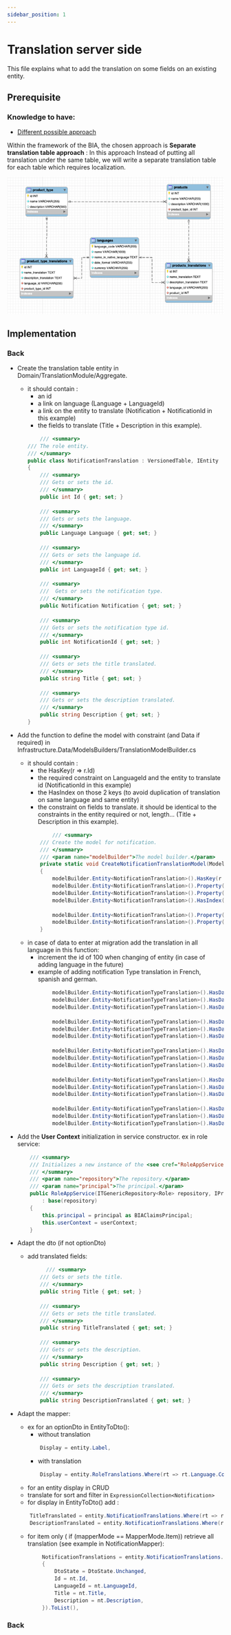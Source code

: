 ```yaml
---
sidebar_position: 1
---
```


# Translation server side
This file explains what to add the translation on some fields on an existing entity.

## Prerequisite

### Knowledge to have:
* [Different possible approach](https://medium.com/walkin/database-internationalization-i18n-localization-l10n-design-patterns-94ff372375c6)

Within the framework of the BIA, the chosen approach is **Separate translation table approach** : 
In this approach Instead of putting all translation under the same table, we will write a separate translation table for each table which requires localization.

![Database Internationalization](../Images/DatabaseInternationnalization.png)

## Implementation

### Back
* Create the translation table entity in Domain/TranslationModule/Aggregate. 
  * it should contain :
    * an id
    * a link on language (Language + LanguageId)
    * a link on the entity to translate (Notification + NotificationId in this example)
    * the fields to translate (Title + Description in this example).
    ``` csharp
        /// <summary>
    /// The role entity.
    /// </summary>
    public class NotificationTranslation : VersionedTable, IEntity
    {
        /// <summary>
        /// Gets or sets the id.
        /// </summary>
        public int Id { get; set; }

        /// <summary>
        /// Gets or sets the language.
        /// </summary>
        public Language Language { get; set; }

        /// <summary>
        /// Gets or sets the language id.
        /// </summary>
        public int LanguageId { get; set; }

        /// <summary>
        ///  Gets or sets the notification type.
        /// </summary>
        public Notification Notification { get; set; }

        /// <summary>
        /// Gets or sets the notification type id.
        /// </summary>
        public int NotificationId { get; set; }

        /// <summary>
        /// Gets or sets the title translated.
        /// </summary>
        public string Title { get; set; }

        /// <summary>
        /// Gets or sets the description translated.
        /// </summary>
        public string Description { get; set; }
    }
    ```
* Add the function to define the model with constraint (and Data if required) in Infrastructure.Data/ModelsBuilders/TranslationModelBuilder.cs
  * it should contain :
    * the HasKey(r => r.Id)
    * the required constraint on LanguageId and the entity to translate id (NotificationId  in this example)
    * the HasIndex on those 2 keys (to avoid duplication of translation on same language and same entity)
    * the constraint on fields to translate. it should be identical to the constraints in the entity required or not, length... (Title + Description in this example).
    ``` csharp
            /// <summary>
        /// Create the model for notification.
        /// </summary>
        /// <param name="modelBuilder">The model builder.</param>
        private static void CreateNotificationTranslationModel(ModelBuilder modelBuilder)
        {
            modelBuilder.Entity<NotificationTranslation>().HasKey(r => r.Id);
            modelBuilder.Entity<NotificationTranslation>().Property(r => r.NotificationId).IsRequired();
            modelBuilder.Entity<NotificationTranslation>().Property(r => r.LanguageId).IsRequired();
            modelBuilder.Entity<NotificationTranslation>().HasIndex(u => new { u.NotificationId, u.LanguageId }).IsUnique();

            modelBuilder.Entity<NotificationTranslation>().Property(m => m.Title).IsRequired().HasMaxLength(100);
            modelBuilder.Entity<NotificationTranslation>().Property(m => m.Description).IsRequired().HasMaxLength(256);
        }
    ```
  * in case of data to enter at migration add the translation in all language in this function:
    * increment the id of 100 when changing of entity (in case of adding language in the future)
    * example of adding notification Type translation in French, spanish and german.
    ``` csharp
            modelBuilder.Entity<NotificationTypeTranslation>().HasData(new NotificationTypeTranslation { NotificationTypeId = 1, LanguageId = LanguageId.French, Id = 101, Label = "Tâche" });
            modelBuilder.Entity<NotificationTypeTranslation>().HasData(new NotificationTypeTranslation { NotificationTypeId = 1, LanguageId = LanguageId.Spanish, Id = 102, Label = "Tarea" });
            modelBuilder.Entity<NotificationTypeTranslation>().HasData(new NotificationTypeTranslation { NotificationTypeId = 1, LanguageId = LanguageId.German, Id = 103, Label = "Aufgabe" });

            modelBuilder.Entity<NotificationTypeTranslation>().HasData(new NotificationTypeTranslation { NotificationTypeId = 2, LanguageId = LanguageId.French, Id = 201, Label = "Information" });
            modelBuilder.Entity<NotificationTypeTranslation>().HasData(new NotificationTypeTranslation { NotificationTypeId = 2, LanguageId = LanguageId.Spanish, Id = 202, Label = "Información" });
            modelBuilder.Entity<NotificationTypeTranslation>().HasData(new NotificationTypeTranslation { NotificationTypeId = 2, LanguageId = LanguageId.German, Id = 203, Label = "Information" });

            modelBuilder.Entity<NotificationTypeTranslation>().HasData(new NotificationTypeTranslation { NotificationTypeId = 3, LanguageId = LanguageId.French, Id = 301, Label = "Succès" });
            modelBuilder.Entity<NotificationTypeTranslation>().HasData(new NotificationTypeTranslation { NotificationTypeId = 3, LanguageId = LanguageId.Spanish, Id = 302, Label = "Éxito" });
            modelBuilder.Entity<NotificationTypeTranslation>().HasData(new NotificationTypeTranslation { NotificationTypeId = 3, LanguageId = LanguageId.German, Id = 303, Label = "Erfolg" });

            modelBuilder.Entity<NotificationTypeTranslation>().HasData(new NotificationTypeTranslation { NotificationTypeId = 4, LanguageId = LanguageId.French, Id = 401, Label = "Avertissement" });
            modelBuilder.Entity<NotificationTypeTranslation>().HasData(new NotificationTypeTranslation { NotificationTypeId = 4, LanguageId = LanguageId.Spanish, Id = 402, Label = "Advertencia" });
            modelBuilder.Entity<NotificationTypeTranslation>().HasData(new NotificationTypeTranslation { NotificationTypeId = 4, LanguageId = LanguageId.German, Id = 403, Label = "Erwärmen" });

            modelBuilder.Entity<NotificationTypeTranslation>().HasData(new NotificationTypeTranslation { NotificationTypeId = 5, LanguageId = LanguageId.French, Id = 501, Label = "Erreur" });
            modelBuilder.Entity<NotificationTypeTranslation>().HasData(new NotificationTypeTranslation { NotificationTypeId = 5, LanguageId = LanguageId.Spanish, Id = 502, Label = "Culpa" });
            modelBuilder.Entity<NotificationTypeTranslation>().HasData(new NotificationTypeTranslation { NotificationTypeId = 5, LanguageId = LanguageId.German, Id = 503, Label = "Fehler" });
    ```

* Add the **User Context** initialization in service constructor. ex in role service:
    ``` csharp
        /// <summary>
        /// Initializes a new instance of the <see cref="RoleAppService"/> class.
        /// </summary>
        /// <param name="repository">The repository.</param>
        /// <param name="principal">The principal.</param>
        public RoleAppService(ITGenericRepository<Role> repository, IPrincipal principal, UserContext userContext)
            : base(repository)
        {
            this.principal = principal as BIAClaimsPrincipal;
            this.userContext = userContext;
        }
    ```
* Adapt the dto (if not optionDto)
  * add translated fields:
    ``` csharp
          /// <summary>
        /// Gets or sets the title.
        /// </summary>
        public string Title { get; set; }

        /// <summary>
        /// Gets or sets the title translated.
        /// </summary>
        public string TitleTranslated { get; set; }

        /// <summary>
        /// Gets or sets the description.
        /// </summary>
        public string Description { get; set; }

        /// <summary>
        /// Gets or sets the description translated.
        /// </summary>
        public string DescriptionTranslated { get; set; }
    ```
* Adapt the mapper:
  * ex for an optionDto in EntityToDto():
    * without translation
    ``` csharp
        Display = entity.Label,
    ```
    * with translation
    ``` csharp
        Display = entity.RoleTranslations.Where(rt => rt.Language.Code == this.UserContext.Language).Select(rt => rt.Label).FirstOrDefault() ?? entity.Label,
    ```
  *  for an entity display in CRUD
    *  translate for sort and filter in `ExpressionCollection<Notification>`
    *  for display in EntityToDto() add :
    ``` csharp
        TitleTranslated = entity.NotificationTranslations.Where(rt => rt.Language.Code == this.UserContext.Language).Select(rt => rt.Title).FirstOrDefault() ?? entity.Title,
        DescriptionTranslated = entity.NotificationTranslations.Where(rt => rt.Language.Code == this.UserContext.Language).Select(rt => rt.Description).FirstOrDefault() ?? entity.Description,
    ```
    * for item only ( if (mapperMode == MapperMode.Item)) retrieve all translation (see example in NotificationMapper):
    ``` csharp
            NotificationTranslations = entity.NotificationTranslations.Select(nt => new NotificationTranslationDto
            {
                DtoState = DtoState.Unchanged,
                Id = nt.Id,
                LanguageId = nt.LanguageId,
                Title = nt.Title,
                Description = nt.Description,
            }).ToList(),
    ```

### Back
